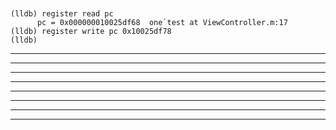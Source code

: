 

```


(lldb) register read pc
      pc = 0x000000010025df68  one`test at ViewController.m:17
(lldb) register write pc 0x10025df78
(lldb) 

```


<hr>


<hr>





<hr>


<hr>



<hr>


<hr>









<hr>


<hr>

